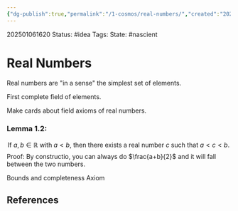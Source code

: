```yaml
---
{"dg-publish":true,"permalink":"/1-cosmos/real-numbers/","created":"2025-01-06T16:20:56.579-05:00","updated":"2025-01-07T10:46:06.845-05:00"}
---
```


202501061620
Status: #idea
Tags: 
State: #nascient
# Real Numbers
Real numbers are "in a sense" the simplest set of elements.

First complete field of elements.

Make cards about field axioms of real numbers.

### Lemma 1.2:
$$
\text{If }a,b\in \mathbb{R} \text{ with } a<b \text{, then there exists a real number } c \text{ such that } a<c<b. 
$$
Proof: By constructio, you can always do $\frac{a+b}{2}$ and it will fall between the two numbers.

Bounds and completeness Axiom


## References
